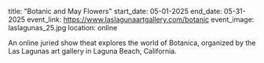 title: "Botanic and May Flowers"
start_date: 05-01-2025
end_date: 05-31-2025
event_link: https://www.laslagunaartgallery.com/botanic
event_image: laslagunas_25.jpg
location: online

An online juried show theat explores the world of Botanica, organized by the Las Lagunas art gallery in Laguna Beach, California.